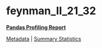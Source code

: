 # feynman_II_21_32

[**Pandas Profiling Report**](https://epistasislab.github.io/pmlb/profile/feynman_II_21_32.html)

[Metadata](metadata.yaml) | [Summary Statistics](summary_stats.tsv)

